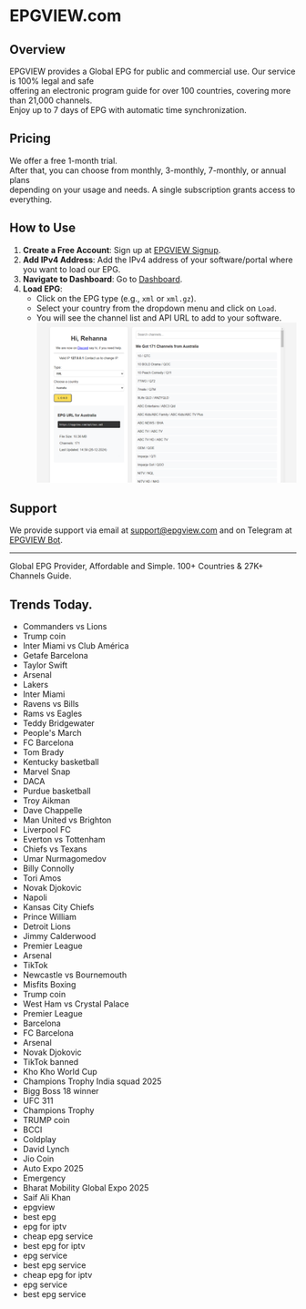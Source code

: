 # EPGVIEW.com



## Overview
EPGVIEW provides a Global EPG for public and commercial use. Our service is 100% legal and safe\
offering an electronic program guide for over 100 countries, covering more than 21,000 channels.\
Enjoy up to 7 days of EPG with automatic time synchronization.

## Pricing
We offer a free 1-month trial. \
After that, you can choose from monthly, 3-monthly, 7-monthly, or annual plans \
depending on your usage and needs. A single subscription grants access to everything.

## How to Use
1. **Create a Free Account**: Sign up at [EPGVIEW Signup](https://epgview.com/signup.php).
2. **Add IPv4 Address**: Add the IPv4 address of your software/portal where you want to load our EPG.
3. **Navigate to Dashboard**: Go to [Dashboard](https://epgview.com/dashboard.php).
4. **Load EPG**:
   - Click on the EPG type (e.g., `xml` or `xml.gz`).
   - Select your country from the dropdown menu and click on `Load`.
   - You will see the channel list and API URL to add to your software.
![EPGVIEW](img/dashboard.png)
## Support
We provide support via email at [support@epgview.com](mailto:support@epgview.com) and on Telegram at [EPGVIEW Bot](https://t.me/epgview_bot).

---

Global EPG Provider, Affordable and Simple. 100+ Countries & 27K+ Channels Guide.

## Trends Today.

- Commanders vs Lions
- Trump coin
- Inter Miami vs Club América
- Getafe  Barcelona
- Taylor Swift
- Arsenal
- Lakers
- Inter Miami
- Ravens vs Bills
- Rams vs Eagles
- Teddy Bridgewater
- People's March
- FC Barcelona
- Tom Brady
- Kentucky basketball
- Marvel Snap
- DACA
- Purdue basketball
- Troy Aikman
- Dave Chappelle
- Man United vs Brighton
- Liverpool FC
- Everton vs Tottenham
- Chiefs vs Texans
- Umar Nurmagomedov
- Billy Connolly
- Tori Amos
- Novak Djokovic
- Napoli
- Kansas City Chiefs
- Prince William
- Detroit Lions
- Jimmy Calderwood
- Premier League
- Arsenal
- TikTok
- Newcastle vs Bournemouth
- Misfits Boxing
- Trump coin
- West Ham vs Crystal Palace
- Premier League
- Barcelona
- FC Barcelona
- Arsenal
- Novak Djokovic
- TikTok banned
- Kho Kho World Cup
- Champions Trophy India squad 2025
- Bigg Boss 18 winner
- UFC 311
- Champions Trophy
- TRUMP coin
- BCCI
- Coldplay
- David Lynch
- Jio Coin
- Auto Expo 2025
- Emergency
- Bharat Mobility Global Expo 2025
- Saif Ali Khan
- epgview
- best epg
- epg for iptv
- cheap epg service
- best epg for iptv
- epg service
- best epg service
- cheap epg for iptv
- epg service
- best epg service
